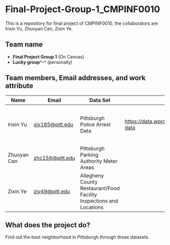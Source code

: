# Final-Project-Group-1_CMPINF0010
This is a repository for final project of CMPINF0010, the collaborators are Irisin Yu, Zhuoyan Cen, Zixin Ye.

## Team name
- __Final Project Group 1__ (On Canvas)
- __Lucky group^-^__ (personally)

## Team members, Email addresses, and work attribute

|Name|Email|Data Set| Link | Description |
|---|---|---|---|---|
|Irisin Yu| xiy185@pitt.edu | Pittsburgh Police Arrest Data | https://data.wprdc.org/dataset/arrest-data | All instances of crime arrest with time recorded and attributed neighborhood|
|Zhuoyan Cen| zhc158@pitt.edu| Pittsburgh Parking Authority Meter Areas | 
|Zixin Ye| ziy49@pitt.edu | Allegheny County Restaurant/Food Facility Inspections and Locations

## What does the project do?
Find out the best neighborhood in Pittsburgh through those datasets. 
